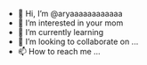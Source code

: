 - 👋 Hi, I’m @aryaaaaaaaaaaaa
- 👀 I’m interested in your mom
- 🌱 I’m currently learning 
- 💞️ I’m looking to collaborate on ...
- 📫 How to reach me ...

<!---
aryaaaaaaaaaaaa/aryaaaaaaaaaaaa is a ✨ special ✨ repository because its `README.md` (this file) appears on your GitHub profile.
You can click the Preview link to take a look at your changes.
--->
